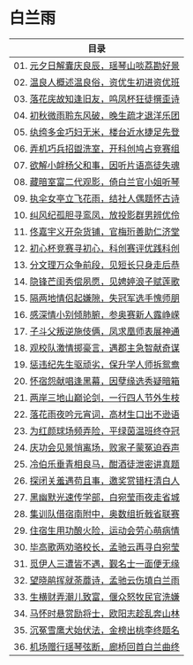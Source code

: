 # 白兰雨

|目录|
|-|
|01. [元夕日解囊庆良辰，瑶琴山啖荔勘好景](./docs/1.md)|
|02. [温良人概述温良俗，资优生初进资优班](./docs/2.md)|
|03. [落花庑故知逢旧友，鸣凤杯狂徒撰歪诗](./docs/3.md)|
|04. [初秋微雨聆东风破，晚生疏才退洋乐团](./docs/4.md)|
|05. [纨绔多金巧妇无米，楼台近水捷足先登](./docs/5.md)|
|06. [弄机巧兵招盥洗室，开科创鸠占竞赛组](./docs/6.md)|
|07. [欲解小衅杨父和事，因听片语高徒失魂](./docs/7.md)|
|08. [藏暗室富二代观影，倚白兰官小姐听琴](./docs/8.md)|
|09. [执伞女亭立飞花雨，结社人偶题怀古诗](./docs/9.md)|
|10. [纠风纪孤胆寻鸾凤，放投影群男辨优伶](./docs/10.md)|
|11. [佟嘉宇义开杂货铺，官梅珩善助仁济堂](./docs/11.md)|
|12. [初心杯竞赛寻初心，科创赛评优践科创](./docs/12.md)|
|13. [分文理万众争前段，见短长只身走后恭](./docs/13.md)|
|14. [隐锋芒闺秀偿夙愿，见娉婷浪子赋莲歌](./docs/14.md)|
|15. [隔两地情侣起嫌隙，失冠军选手愧师朋](./docs/15.md)|
|16. [感深情小别倾肺腑，参奥赛新人露峥嵘](./docs/16.md)|
|17. [子斗父叛逆施伎俩，凤求凰师表展神通](./docs/17.md)|
|18. [观校队激情掷豪言，遇郡主急智献奇谋](./docs/18.md)|
|19. [惩违纪先生驱顽劣，保升学人师拆鸳鸯](./docs/19.md)|
|20. [怀宿怨献唱逢黑幕，因孽缘选秀疑暗箱](./docs/20.md)|
|21. [两岸三地山巅论剑，一行四人节外生枝](./docs/21.md)|
|22. [落花雨夜吟元宵词，高材生口出不逊语](./docs/22.md)|
|23. [为红颜球场频弄险，平绿茵温班终夺冠](./docs/23.md)|
|24. [庆功会见景悄离场，败家子蒙冤迫吞声](./docs/24.md)|
|25. [冷伯乐垂青相良马，酣酒徒泄密讲真题](./docs/25.md)|
|26. [探闭关羞遇苟且事，邀奖赏错枉清白人](./docs/26.md)|
|27. [黑幽默光速传学部，白宛莹雨夜走省城](./docs/27.md)|
|28. [集训队借宿南附中，奥数组折戟省联赛](./docs/28.md)|
|29. [住宿生用功酿火险，运动会劳心萌病情](./docs/29.md)|
|30. [毕高歌两劝骆校长，孟驰云再寻白宛莹](./docs/30.md)|
|31. [觅伊人三遭皆不遇，觐名士一面便无缘](./docs/31.md)|
|32. [望晓鹃挥就荼蘼诗，孟驰云伤填白兰雨](./docs/32.md)|
|33. [生横财弄潮儿致富，偃众怒牧民官洗嫌](./docs/33.md)|
|34. [马怀时悬赏励将士，欧阳志趁乱奔山林](./docs/34.md)|
|35. [沉冤雪鹰犬始伏法，金榜出桃李终题名](./docs/35.md)|
|36. [机场赠行瑶琴弦断，廊桥回首白兰曲终](./docs/36.md)|